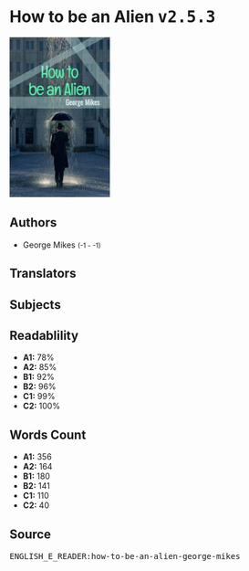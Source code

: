# How to be an Alien <kbd>v2.5.3</kbd>

![](./cover.medium.jpg "")

## Authors


 - George Mikes <small>(-1 - -1)</small>

## Translators



## Subjects



## Readablility


 - **A1:** 78%
 - **A2:** 85%
 - **B1:** 92%
 - **B2:** 96%
 - **C1:** 99%
 - **C2:** 100%

## Words Count


 - **A1:** 356
 - **A2:** 164
 - **B1:** 180
 - **B2:** 141
 - **C1:** 110
 - **C2:** 40

## Source


<kbd>ENGLISH_E_READER:how-to-be-an-alien-george-mikes</kbd>
